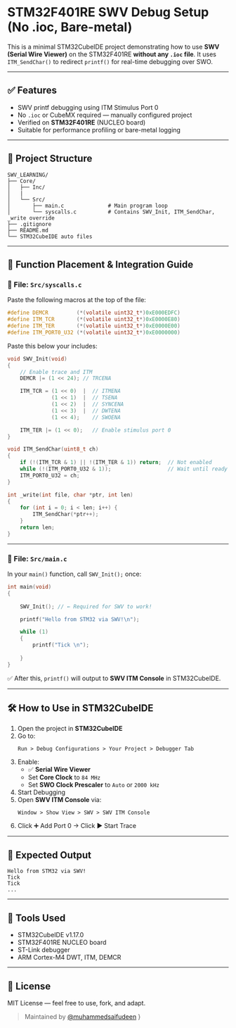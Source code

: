 # STM32F401RE SWV Debug Setup (No .ioc, Bare-metal)

This is a minimal STM32CubeIDE project demonstrating how to use **SWV (Serial Wire Viewer)** on the STM32F401RE **without any `.ioc` file**. It uses `ITM_SendChar()` to redirect `printf()` for real-time debugging over SWO.

---

## ✅ Features

- SWV printf debugging using ITM Stimulus Port 0
- No `.ioc` or CubeMX required — manually configured project
- Verified on **STM32F401RE** (NUCLEO board)
- Suitable for performance profiling or bare-metal logging

---

## 🔧 Project Structure

```
SWV_LEARNING/
├── Core/
│   ├── Inc/
│   |
│   └── Src/
│       ├── main.c              # Main program loop
│       └── syscalls.c          # Contains SWV_Init, ITM_SendChar, _write override
├── .gitignore
├── README.md
└── STM32CubeIDE auto files
```

---

## 🧩 Function Placement & Integration Guide

### 📂 File: `Src/syscalls.c`

Paste the following macros at the top of the file:

```c
#define DEMCR         (*(volatile uint32_t*)0xE000EDFC)
#define ITM_TCR       (*(volatile uint32_t*)0xE0000E80)
#define ITM_TER       (*(volatile uint32_t*)0xE0000E00)
#define ITM_PORT0_U32 (*(volatile uint32_t*)0xE0000000)
```

Paste this below your includes:

```c
void SWV_Init(void)
{
    // Enable trace and ITM
    DEMCR |= (1 << 24); // TRCENA

    ITM_TCR = (1 << 0)  |  // ITMENA
              (1 << 1)  |  // TSENA
              (1 << 2)  |  // SYNCENA
              (1 << 3)  |  // DWTENA
              (1 << 4);    // SWOENA

    ITM_TER |= (1 << 0);   // Enable stimulus port 0
}

void ITM_SendChar(uint8_t ch)
{
    if (!(ITM_TCR & 1) || !(ITM_TER & 1)) return;  // Not enabled
    while (!(ITM_PORT0_U32 & 1));                  // Wait until ready
    ITM_PORT0_U32 = ch;
}

int _write(int file, char *ptr, int len)
{
    for (int i = 0; i < len; i++) {
        ITM_SendChar(*ptr++);
    }
    return len;
}
```

---

### 📂 File: `Src/main.c`

In your `main()` function, call `SWV_Init();` once:

```c
int main(void)
{
    
    SWV_Init(); // ← Required for SWV to work!

    printf("Hello from STM32 via SWV!\n");

    while (1)
    {
        printf("Tick \n");
    
    }
}
```

✅ After this, `printf()` will output to **SWV ITM Console** in STM32CubeIDE.

---

## 🛠️ How to Use in STM32CubeIDE

1. Open the project in **STM32CubeIDE**
2. Go to:
   ```
   Run > Debug Configurations > Your Project > Debugger Tab
   ```
3. Enable:
   - ✅ **Serial Wire Viewer**
   - Set **Core Clock** to `84 MHz`
   - Set **SWO Clock Prescaler** to `Auto` or `2000 kHz`
4. Start Debugging
5. Open **SWV ITM Console** via:
   ```
   Window > Show View > SWV > SWV ITM Console
   ```
6. Click ➕ Add Port 0 → Click ▶ Start Trace

---

## 🧪 Expected Output

```
Hello from STM32 via SWV!
Tick
Tick
...
```

---

## 🧰 Tools Used

- STM32CubeIDE v1.17.0
- STM32F401RE NUCLEO board
- ST-Link debugger
- ARM Cortex-M4 DWT, ITM, DEMCR

---

## 📝 License

MIT License — feel free to use, fork, and adapt.

> Maintained by [@muhammedsaifudeen](https://github.com/muhammedsaifudeen)
}
